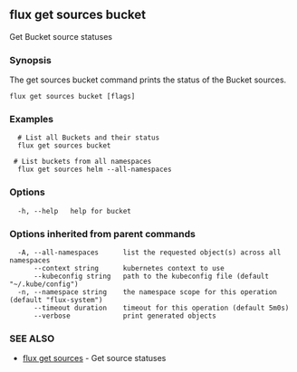 ## flux get sources bucket

Get Bucket source statuses

### Synopsis

The get sources bucket command prints the status of the Bucket sources.

```
flux get sources bucket [flags]
```

### Examples

```
  # List all Buckets and their status
  flux get sources bucket

 # List buckets from all namespaces
  flux get sources helm --all-namespaces

```

### Options

```
  -h, --help   help for bucket
```

### Options inherited from parent commands

```
  -A, --all-namespaces      list the requested object(s) across all namespaces
      --context string      kubernetes context to use
      --kubeconfig string   path to the kubeconfig file (default "~/.kube/config")
  -n, --namespace string    the namespace scope for this operation (default "flux-system")
      --timeout duration    timeout for this operation (default 5m0s)
      --verbose             print generated objects
```

### SEE ALSO

* [flux get sources](flux_get_sources.md)	 - Get source statuses

